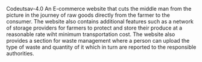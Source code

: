 Codeutsav-4.0
An E-commerce website that cuts the middle man from the picture in the journey of raw goods directly from the farmer to the consumer. The website also contains additional features such as a network of storage providers for farmers to protect and store their produce at a reasonable rate wiht minimum transportation cost. The website also provides a section for waste management where a person can upload the type of waste and quantity of it which in turn are reported to the responsible authorities.
